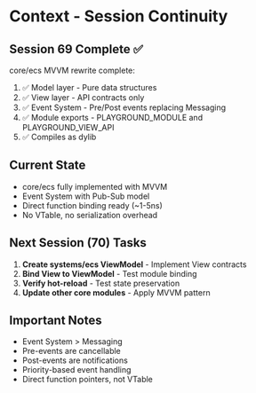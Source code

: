 # Context - Session Continuity

## Session 69 Complete ✅
core/ecs MVVM rewrite complete:
1. ✅ Model layer - Pure data structures
2. ✅ View layer - API contracts only
3. ✅ Event System - Pre/Post events replacing Messaging
4. ✅ Module exports - PLAYGROUND_MODULE and PLAYGROUND_VIEW_API
5. ✅ Compiles as dylib

## Current State
- core/ecs fully implemented with MVVM
- Event System with Pub-Sub model
- Direct function binding ready (~1-5ns)
- No VTable, no serialization overhead

## Next Session (70) Tasks
1. **Create systems/ecs ViewModel** - Implement View contracts
2. **Bind View to ViewModel** - Test module binding
3. **Verify hot-reload** - Test state preservation
4. **Update other core modules** - Apply MVVM pattern

## Important Notes
- Event System > Messaging
- Pre-events are cancellable
- Post-events are notifications
- Priority-based event handling
- Direct function pointers, not VTable